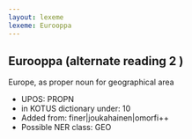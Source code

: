 ```yaml
---
layout: lexeme
lexeme: Eurooppa
---
```


## Eurooppa (alternate reading 2 )

Europe, as proper noun for geographical area
* UPOS:  PROPN
* in KOTUS dictionary under:  10
* Added from:  finer|joukahainen|omorfi++
* Possible NER class:  GEO

